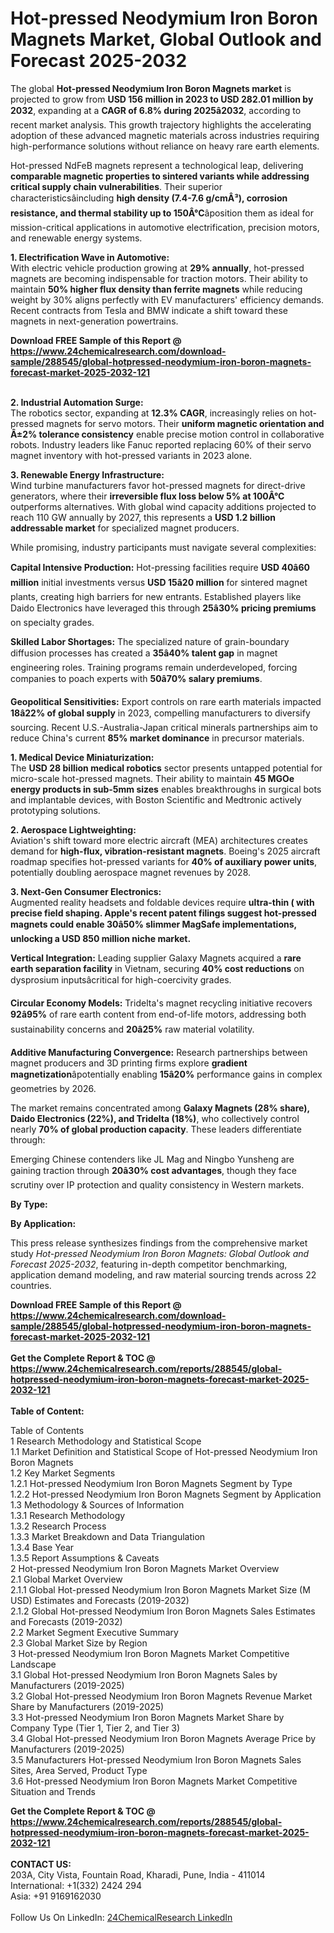 <h1>Hot-pressed Neodymium Iron Boron Magnets Market, Global Outlook and Forecast 2025-2032</h1><p>The global <strong>Hot-pressed Neodymium Iron Boron Magnets market</strong> is projected to grow from <strong>USD 156 million in 2023 to USD 282.01 million by 2032</strong>, expanding at a <strong>CAGR of 6.8% during 2025â2032</strong>, according to recent market analysis. This growth trajectory highlights the accelerating adoption of these advanced magnetic materials across industries requiring high-performance solutions without reliance on heavy rare earth elements.</p><p>Hot-pressed NdFeB magnets represent a technological leap, delivering <strong>comparable magnetic properties to sintered variants while addressing critical supply chain vulnerabilities</strong>. Their superior characteristicsâincluding <strong>high density (7.4-7.6 g/cmÂ³), corrosion resistance, and thermal stability up to 150Â°C</strong>âposition them as ideal for mission-critical applications in automotive electrification, precision motors, and renewable energy systems.</p><p><strong>1. Electrification Wave in Automotive:</strong><br>
With electric vehicle production growing at <strong>29% annually</strong>, hot-pressed magnets are becoming indispensable for traction motors. Their ability to maintain <strong>50% higher flux density than ferrite magnets</strong> while reducing weight by 30% aligns perfectly with EV manufacturers' efficiency demands. Recent contracts from Tesla and BMW indicate a shift toward these magnets in next-generation powertrains.</p><div><b>Download FREE Sample of this Report @ 
            <a href="https://www.24chemicalresearch.com/download-sample/288545/global-hotpressed-neodymium-iron-boron-magnets-forecast-market-2025-2032-121">
            https://www.24chemicalresearch.com/download-sample/288545/global-hotpressed-neodymium-iron-boron-magnets-forecast-market-2025-2032-121</a></b></div><br><p><strong>2. Industrial Automation Surge:</strong><br>
The robotics sector, expanding at <strong>12.3% CAGR</strong>, increasingly relies on hot-pressed magnets for servo motors. Their <strong>uniform magnetic orientation and Â±2% tolerance consistency</strong> enable precise motion control in collaborative robots. Industry leaders like Fanuc reported replacing 60% of their servo magnet inventory with hot-pressed variants in 2023 alone.</p><p><strong>3. Renewable Energy Infrastructure:</strong><br>
Wind turbine manufacturers favor hot-pressed magnets for direct-drive generators, where their <strong>irreversible flux loss below 5% at 100Â°C</strong> outperforms alternatives. With global wind capacity additions projected to reach 110 GW annually by 2027, this represents a <strong>USD 1.2 billion addressable market</strong> for specialized magnet producers.</p><p>While promising, industry participants must navigate several complexities:</p><p><strong>Capital Intensive Production:</strong> Hot-pressing facilities require <strong>USD 40â60 million</strong> initial investments versus <strong>USD 15â20 million</strong> for sintered magnet plants, creating high barriers for new entrants. Established players like Daido Electronics have leveraged this through <strong>25â30% pricing premiums</strong> on specialty grades.</p><p><strong>Skilled Labor Shortages:</strong> The specialized nature of grain-boundary diffusion processes has created a <strong>35â40% talent gap</strong> in magnet engineering roles. Training programs remain underdeveloped, forcing companies to poach experts with <strong>50â70% salary premiums</strong>.</p><p><strong>Geopolitical Sensitivities:</strong> Export controls on rare earth materials impacted <strong>18â22% of global supply</strong> in 2023, compelling manufacturers to diversify sourcing. Recent U.S.-Australia-Japan critical minerals partnerships aim to reduce China's current <strong>85% market dominance</strong> in precursor materials.</p><p><strong>1. Medical Device Miniaturization:</strong><br>
The <strong>USD 28 billion medical robotics</strong> sector presents untapped potential for micro-scale hot-pressed magnets. Their ability to maintain <strong>45 MGOe energy products in sub-5mm sizes</strong> enables breakthroughs in surgical bots and implantable devices, with Boston Scientific and Medtronic actively prototyping solutions.</p><p><strong>2. Aerospace Lightweighting:</strong><br>
Aviation's shift toward more electric aircraft (MEA) architectures creates demand for <strong>high-flux, vibration-resistant magnets</strong>. Boeing's 2025 aircraft roadmap specifies hot-pressed variants for <strong>40% of auxiliary power units</strong>, potentially doubling aerospace magnet revenues by 2028.</p><p><strong>3. Next-Gen Consumer Electronics:</strong><br>
Augmented reality headsets and foldable devices require <strong>ultra-thin ( with precise field shaping. Apple's recent patent filings suggest hot-pressed magnets could enable <strong>30â50% slimmer MagSafe implementations</strong>, unlocking a <strong>USD 850 million</strong> niche market.</strong></p><p><strong>Vertical Integration:</strong> Leading supplier Galaxy Magnets acquired a <strong>rare earth separation facility</strong> in Vietnam, securing <strong>40% cost reductions</strong> on dysprosium inputsâcritical for high-coercivity grades.</p><p><strong>Circular Economy Models:</strong> Tridelta's magnet recycling initiative recovers <strong>92â95%</strong> of rare earth content from end-of-life motors, addressing both sustainability concerns and <strong>20â25%</strong> raw material volatility.</p><p><strong>Additive Manufacturing Convergence:</strong> Research partnerships between magnet producers and 3D printing firms explore <strong>gradient magnetization</strong>âpotentially enabling <strong>15â20%</strong> performance gains in complex geometries by 2026.</p><p>The market remains concentrated among <strong>Galaxy Magnets (28% share), Daido Electronics (22%), and Tridelta (18%)</strong>, who collectively control nearly <strong>70% of global production capacity</strong>. These leaders differentiate through:</p><p>Emerging Chinese contenders like JL Mag and Ningbo Yunsheng are gaining traction through <strong>20â30% cost advantages</strong>, though they face scrutiny over IP protection and quality consistency in Western markets.</p><p><strong>By Type:</strong></p><p><strong>By Application:</strong></p><p>This press release synthesizes findings from the comprehensive market study <em>Hot-pressed Neodymium Iron Boron Magnets: Global Outlook and Forecast 2025-2032</em>, featuring in-depth competitor benchmarking, application demand modeling, and raw material sourcing trends across 22 countries.</p><div><b>Download FREE Sample of this Report @ 
            <a href="https://www.24chemicalresearch.com/download-sample/288545/global-hotpressed-neodymium-iron-boron-magnets-forecast-market-2025-2032-121">
            https://www.24chemicalresearch.com/download-sample/288545/global-hotpressed-neodymium-iron-boron-magnets-forecast-market-2025-2032-121</a></b></div><br><div><b>Get the Complete Report & TOC @ 
            <a href="https://www.24chemicalresearch.com/reports/288545/global-hotpressed-neodymium-iron-boron-magnets-forecast-market-2025-2032-121">
            https://www.24chemicalresearch.com/reports/288545/global-hotpressed-neodymium-iron-boron-magnets-forecast-market-2025-2032-121</a></b></div><br>
            <b>Table of Content:</b><p>Table of Contents<br />
1 Research Methodology and Statistical Scope<br />
1.1 Market Definition and Statistical Scope of Hot-pressed Neodymium Iron Boron Magnets<br />
1.2 Key Market Segments<br />
1.2.1 Hot-pressed Neodymium Iron Boron Magnets Segment by Type<br />
1.2.2 Hot-pressed Neodymium Iron Boron Magnets Segment by Application<br />
1.3 Methodology & Sources of Information<br />
1.3.1 Research Methodology<br />
1.3.2 Research Process<br />
1.3.3 Market Breakdown and Data Triangulation<br />
1.3.4 Base Year<br />
1.3.5 Report Assumptions & Caveats<br />
2 Hot-pressed Neodymium Iron Boron Magnets Market Overview<br />
2.1 Global Market Overview<br />
2.1.1 Global Hot-pressed Neodymium Iron Boron Magnets Market Size (M USD) Estimates and Forecasts (2019-2032)<br />
2.1.2 Global Hot-pressed Neodymium Iron Boron Magnets Sales Estimates and Forecasts (2019-2032)<br />
2.2 Market Segment Executive Summary<br />
2.3 Global Market Size by Region<br />
3 Hot-pressed Neodymium Iron Boron Magnets Market Competitive Landscape<br />
3.1 Global Hot-pressed Neodymium Iron Boron Magnets Sales by Manufacturers (2019-2025)<br />
3.2 Global Hot-pressed Neodymium Iron Boron Magnets Revenue Market Share by Manufacturers (2019-2025)<br />
3.3 Hot-pressed Neodymium Iron Boron Magnets Market Share by Company Type (Tier 1, Tier 2, and Tier 3)<br />
3.4 Global Hot-pressed Neodymium Iron Boron Magnets Average Price by Manufacturers (2019-2025)<br />
3.5 Manufacturers Hot-pressed Neodymium Iron Boron Magnets Sales Sites, Area Served, Product Type<br />
3.6 Hot-pressed Neodymium Iron Boron Magnets Market Competitive Situation and Trends<br />
</p><div><b>Get the Complete Report & TOC @ 
            <a href="https://www.24chemicalresearch.com/reports/288545/global-hotpressed-neodymium-iron-boron-magnets-forecast-market-2025-2032-121">
            https://www.24chemicalresearch.com/reports/288545/global-hotpressed-neodymium-iron-boron-magnets-forecast-market-2025-2032-121</a></b></div><br><b>CONTACT US:</b><br>
            203A, City Vista, Fountain Road, Kharadi, Pune, India - 411014<br>
            International: +1(332) 2424 294<br>
            Asia: +91 9169162030 <br><br>
            Follow Us On LinkedIn: <a href="https://www.linkedin.com/company/24chemicalresearch/">24ChemicalResearch LinkedIn</a>